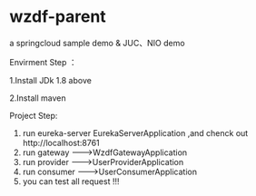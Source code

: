 # wzdf-parent
a springcloud sample demo &amp; JUC、NIO demo

Envirment Step ：
 
 1.Install JDk 1.8 above
 
 2.Install maven
 
Project Step:

 1. run eureka-server  EurekaServerApplication ,and chenck out http://localhost:8761
 2. run gateway   --->WzdfGatewayApplication
 3. run provider  --->UserProviderApplication
 4. run consumer  --->UserConsumerApplication
 5. you can test all request !!!